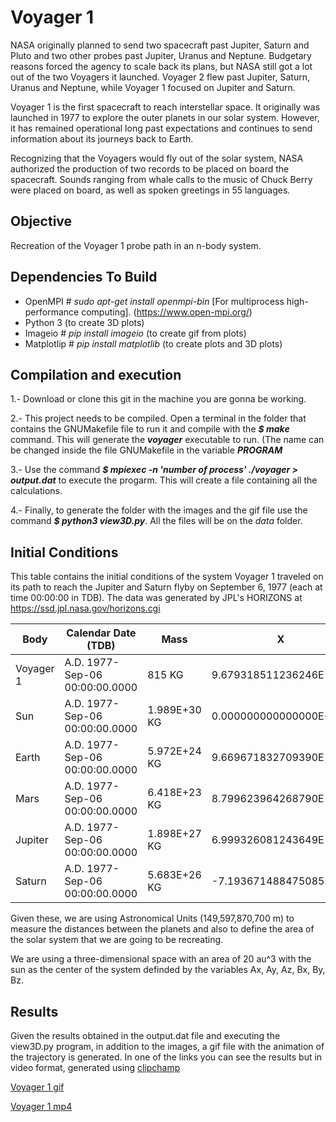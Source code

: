 # Voyager 1
NASA originally planned to send two spacecraft past Jupiter, Saturn and Pluto and two other probes past Jupiter, Uranus and Neptune. Budgetary reasons forced the agency to scale back its plans, but NASA still got a lot out of the two Voyagers it launched. Voyager 2 flew past Jupiter, Saturn, Uranus and Neptune, while Voyager 1 focused on Jupiter and Saturn.

Voyager 1 is the first spacecraft to reach interstellar space. It originally was launched in 1977 to explore the outer planets in our solar system. However, it has remained operational long past expectations and continues to send information about its journeys back to Earth. 

Recognizing that the Voyagers would fly out of the solar system, NASA authorized the production of two records to be placed on board the spacecraft. Sounds ranging from whale calls to the music of Chuck Berry were placed on board, as well as spoken greetings in 55 languages.

## Objective
Recreation of the Voyager 1 probe path in an n-body system.

## Dependencies To Build
* OpenMPI # *sudo apt-get install openmpi-bin* [For multiprocess high-performance computing]. (https://www.open-mpi.org/)
* Python 3 (to create 3D plots)
* Imageio # *pip install imageio* (to create gif from plots)
* Matplotlip # *pip install matplotlib* (to create plots and 3D plots)

## Compilation and execution

1.- Download or clone this git in the machine you are gonna be working.

2.- This project needs to be compiled. Open a terminal in the folder that contains the GNUMakefile file to run it and compile with the ***$ make*** command. This will generate the ***voyager*** executable to run. (The name can be changed inside the file GNUMakefile in the variable ***PROGRAM***

3.- Use the command ***$ mpiexec -n 'number of process' ./voyager > output.dat*** to execute the progarm. This will create a file containing all the calculations.

4.- Finally, to generate the folder with the images and the gif file use the command ***$ python3 view3D.py***. All the files will be on the *data* folder.

## Initial Conditions

This table contains the initial conditions of the system Voyager 1 traveled on its path to reach the Jupiter and Saturn flyby on September 6, 1977 (each at time 00:00:00 in TDB). The data was generated by JPL's HORIZONS at https://ssd.jpl.nasa.gov/horizons.cgi

|      Body|            Calendar Date (TDB)|          Mass|                      X|                      Y|                      Z|                     VX|                     VY|                     VZ|
|----------|-------------------------------|--------------|-----------------------|-----------------------|-----------------------|-----------------------|-----------------------|-----------------------|
| Voyager 1| A.D. 1977-Sep-06 00:00:00.0000|        815 KG|  9.679318511236246E-01| -2.820995554599118E-01|  1.711150759918104E-04|  6.683337106329786E-03|  2.202624005714421E-02|  4.219086960345452E-04|
|       Sun| A.D. 1977-Sep-06 00:00:00.0000|  1.989E+30 KG|  0.000000000000000E+00|  0.000000000000000E+00|  0.000000000000000E+00|  0.000000000000000E+00|  0.000000000000000E+00|  0.000000000000000E+00|
|     Earth| A.D. 1977-Sep-06 00:00:00.0000|  5.972E+24 KG|  9.669671832709390E-01| -2.844786657291295E-01| -6.609528519874997E-06|  4.582059728152447E-03|  1.643980739564340E-02|  1.118295849347408E-06|
|      Mars| A.D. 1977-Sep-06 00:00:00.0000|  6.418E+23 KG|  8.799623964268790E-01|  1.190938187923092E+00|  3.265678417334753E-03| -1.071986729891041E-02|  9.504878842410917E-03|  4.630444821095596E-04|
|   Jupiter| A.D. 1977-Sep-06 00:00:00.0000|  1.898E+27 KG|  6.999326081243649E-01|  5.049283072371614E+00| -3.644399778462678E-02| -7.571102416462870E-03|  1.388338105435677E-03|  1.638529656063099E-04|
|    Saturn| A.D. 1977-Sep-06 00:00:00.0000|  5.683E+26 KG| -7.193671488475085E+00|  5.707461816854215E+00|  1.860848025025673E-01| -3.774981629411074E-03| -4.386006860459909E-03|  2.268855123611212E-04|

Given these, we are using Astronomical Units (149,597,870,700 m) to measure the distances between the planets and also to define the area of the solar system that we are going to be recreating. 

We are using a three-dimensional space with an area of 20 au^3 with the sun as the center of the system definded by the variables Ax, Ay, Az, Bx, By, Bz.

## Results
Given the results obtained in the output.dat file and executing the view3D.py program, in addition to the images, a gif file with the animation of the trajectory is generated. In one of the links you can see the results but in video format, generated using [clipchamp](https://clipchamp.com/en/)

[Voyager 1 gif](https://drive.google.com/file/d/1XGsysHu9iMY1IA8IsphHH8VulyaBU5TM/view?usp=sharing)

[Voyager 1 mp4](https://drive.google.com/file/d/1U5LSzTJcW6QH7TvU_6Hveru6H2PIw_OU/view?usp=sharing)
